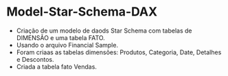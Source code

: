 # Model-Star-Schema-DAX
- Criação de um modelo de daods Star Schema com tabelas de DIMENSÃO e uma tabela FATO.
- Usando o arquivo Financial Sample.
- Foram criaas as tabelas dimensões: Produtos, Categoria, Date, Detalhes e Descontos.
- Criada a tabela fato Vendas.
